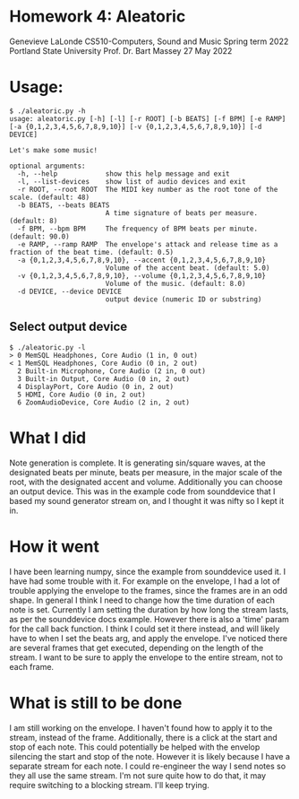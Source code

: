 # Homework 4: Aleatoric

Genevieve LaLonde
CS510-Computers, Sound and Music
Spring term 2022
Portland State University 
Prof. Dr. Bart Massey
27 May 2022

# Usage: 

```
$ ./aleatoric.py -h
usage: aleatoric.py [-h] [-l] [-r ROOT] [-b BEATS] [-f BPM] [-e RAMP] [-a {0,1,2,3,4,5,6,7,8,9,10}] [-v {0,1,2,3,4,5,6,7,8,9,10}] [-d DEVICE]

Let's make some music!

optional arguments:
  -h, --help            show this help message and exit
  -l, --list-devices    show list of audio devices and exit
  -r ROOT, --root ROOT  The MIDI key number as the root tone of the scale. (default: 48)
  -b BEATS, --beats BEATS
                        A time signature of beats per measure. (default: 8)
  -f BPM, --bpm BPM     The frequency of BPM beats per minute. (default: 90.0)
  -e RAMP, --ramp RAMP  The envelope's attack and release time as a fraction of the beat time. (default: 0.5)
  -a {0,1,2,3,4,5,6,7,8,9,10}, --accent {0,1,2,3,4,5,6,7,8,9,10}
                        Volume of the accent beat. (default: 5.0)
  -v {0,1,2,3,4,5,6,7,8,9,10}, --volume {0,1,2,3,4,5,6,7,8,9,10}
                        Volume of the music. (default: 8.0)
  -d DEVICE, --device DEVICE
                        output device (numeric ID or substring)
```

## Select output device

```
$ ./aleatoric.py -l
> 0 MemSQL Headphones, Core Audio (1 in, 0 out)
< 1 MemSQL Headphones, Core Audio (0 in, 2 out)
  2 Built-in Microphone, Core Audio (2 in, 0 out)
  3 Built-in Output, Core Audio (0 in, 2 out)
  4 DisplayPort, Core Audio (0 in, 2 out)
  5 HDMI, Core Audio (0 in, 2 out)
  6 ZoomAudioDevice, Core Audio (2 in, 2 out)
```

# What I did

Note generation is complete. It is generating sin/square waves, at the designated beats per minute, beats per measure, in the major scale of the root, with the designated accent and volume. Additionally you can choose an output device. This was in the example code from sounddevice that I based my sound generator stream on, and I thought it was nifty so I kept it in.

# How it went

I have been learning numpy, since the example from sounddevice used it. I have had some trouble with it. For example on the envelope, I had a lot of trouble applying the envelope to the frames, since the frames are in an odd shape. In general I think I need to change how the time duration of each note is set. Currently I am setting the duration by how long the stream lasts, as per the sounddevice docs example. However there is also a 'time' param for the call back function. I think I could set it there instead, and will likely have to when I set the beats arg, and apply the envelope. I've noticed there are several frames that get executed, depending on the length of the stream. I want to be sure to apply the envelope to the entire stream, not to each frame. 

# What is still to be done

I am still working on the envelope. I haven't found how to apply it to the stream, instead of the frame. Additionally, there is a click at the start and stop of each note. This could potentially be helped with the envelop silencing the start and stop of the note. However it is likely because I have a separate stream for each note. I could re-engineer the way I send notes so they all use the same stream. I'm not sure quite how to do that, it may require switching to a blocking stream. I'll keep trying.